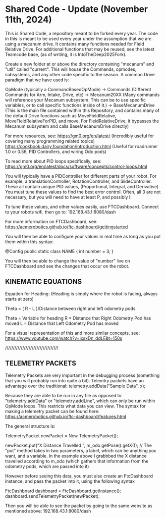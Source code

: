 <h1>Shared Code - Update (November 11th, 2024)</h1>


This is Shared Code, a repository meant to be forked every year. The code in this is meant to be used every year under the assumption that we are using a mecanum drive. It contains many functions needed for Field Relative Drive. For additional functions that may be reused, see the latest Teamcode base, (as of writing, it is IntoTheDeep2025Fork). 



Create a new folder at or above the directory containing "mecanum" and "util" called "current". This will house the Commands, opmodes, subsystems, and any other code specific to the season. A common Drive paradigm that we have used is:

OpMode (typically a CommandBasedOpMode) -> Commands (Different Commands for Arm, Intake, Drive, etc) -> Mecanum20XX (Many commands will reference your Mecanum subsystem. This can be to use specific variables, or to call specific functions inside of it.) -> BaseMecanumDrive (This is the main file contained within this Repository, and contains many of the default Drive functions such as MoveFieldRelative, MoveFieldRelativeForPID, and move. For FieldRelativeDrive, it bypasses the Mecanum subsystem and calls BaseMecanumDrive directly)


For more resources, see:
https://gm0.org/en/latest/	(Incredibly useful for covering many programming related topics) 
https://cookbook.dairy.foundation/introduction.html	(Useful for roadrunner 1.0 or 0.56, PID Controllers, and wiring Odo pods)


To read more about PID loops specifically, see:
https://gm0.org/en/latest/docs/software/concepts/control-loops.html




You will typically have a PIDController for different parts of your robot. For example, a translationController, RotationController, and SlideController. These all contain unique PID values, (Proportional, Integral, and Derivative). You must tune these values to find the best error control. Often, all 3 are not necessary, but you will need to have at least P, and possibly I. 




To tune these values, and other values easily, use FTCDashboard. Connect to your robots wifi, then go to:
192.168.43.1:8080/dash

For more information on FTCDashboard, see:
https://acmerobotics.github.io/ftc-dashboard/gettingstarted





You will then be able to configure your values in real time as long as you put them within this syntax:

@Config
public static class NAME {
  int number = 3; 
}

You will then be able to change the value of "number" live on FTCDashboard and see the changes that occur on the robot.  






<h2>KINEMATIC EQUATIONS</h2>

Equation for Heading: (Heading is simply where the robot is facing, always starts at zero)

Theta = ( R - L )/Distance between right and left odometry pods

Theta = Variable for heading
R = Distance that Right Odometry Pod has moved
L = Distance that Left Odometry Pod has moved

For a visual representation of this and more similar concepts, see:
https://www.youtube.com/watch?v=ixsxDn_ddLE&t=150s

//////////////////////////////////







<h2>TELEMETRY PACKETS</h2>

Telemetry Packets are very important in the debugging process (something that you will probably run into quite a bit). Telemtry packets have an advantage over the traditional:
telemetry.addData("Sample Data", x);

Because they are able to be run in any file as opposed to "telemetry.addData" or "telemetry.addLine", which can only be run within OpMode loops. This restricts what data you can view.
The syntax for making a telemetry packet can be found here:
https://acmerobotics.github.io/ftc-dashboard/features.html

The general structure is:

TelemetryPacket newPacket = New TelemetryPacket(); 

newPacket.put("X Distance Travelled ",  m_odo.getPose().getX());
// The "put" method takes in two parameters, a label, which can be anything you want, and a variable. In the example above I grabbbed the X distance travelled according to m_odo (which gathers that information from the odometry pods, which are passed into it)

However before seeing this data, you must also create an FtcDashboard instance, and pass the packet into it, using the following syntax

FtcDashboard dashboard = FtcDashboard.getInstance();
dashboard.sendTelemetryPacket(newPacket);

Then you will be able to see the packet by going to the same website as mentioned above:
192.168.43.1:8080/dash




 
